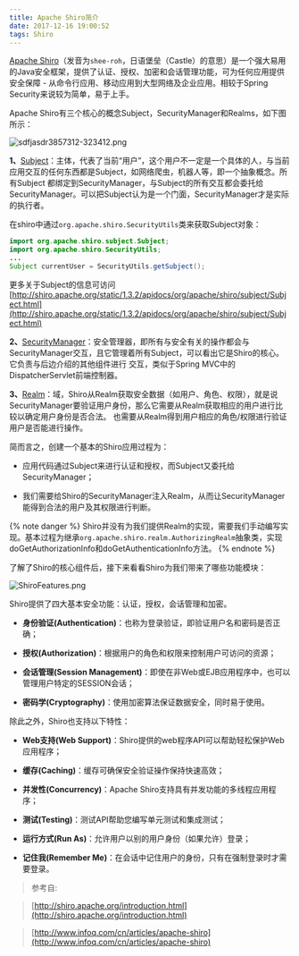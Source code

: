 ```yaml
---
title: Apache Shiro简介
date: 2017-12-16 19:00:52
tags: Shiro
---
```

[Apache Shiro](http://shiro.apache.org/)（发音为`shee-roh`，日语堡垒（Castle）的意思）是一个强大易用的Java安全框架，提供了认证、授权、加密和会话管理功能，可为任何应用提供安全保障 - 从命令行应用、移动应用到大型网络及企业应用。相较于Spring Security来说较为简单，易于上手。

Apache Shiro有三个核心的概念Subject，SecurityManager和Realms，如下图所示：
<!--more-->

![sdfjasdr3857312-323412.png](img/sdfjasdr3857312-323412.png)

**1、**[Subject](http://shiro.apache.org/static/1.3.2/apidocs/org/apache/shiro/subject/Subject.html)：主体，代表了当前“用户”，这个用户不一定是一个具体的人，与当前应用交互的任何东西都是Subject，如网络爬虫，机器人等，即一个抽象概念。所有Subject 都绑定到SecurityManager，与Subject的所有交互都会委托给SecurityManager。可以把Subject认为是一个门面，SecurityManager才是实际的执行者。
 
在shiro中通过`org.apache.shiro.SecurityUtils`类来获取Subject对象：
```java
import org.apache.shiro.subject.Subject;
import org.apache.shiro.SecurityUtils;
...
Subject currentUser = SecurityUtils.getSubject();
```
更多关于Subject的信息可访问[http://shiro.apache.org/static/1.3.2/apidocs/org/apache/shiro/subject/Subject.html](http://shiro.apache.org/static/1.3.2/apidocs/org/apache/shiro/subject/Subject.html)

**2、**[SecurityManager](http://shiro.apache.org/static/1.3.2/apidocs/org/apache/shiro/mgt/SecurityManager.html)：安全管理器，即所有与安全有关的操作都会与SecurityManager交互，且它管理着所有Subject，可以看出它是Shiro的核心。它负责与后边介绍的其他组件进行
交互，类似于Spring MVC中的DispatcherServlet前端控制器。

**3、**[Realm](http://shiro.apache.org/static/1.3.2/apidocs/org/apache/shiro/realm/Realm.html)：域，Shiro从Realm获取安全数据（如用户、角色、权限），就是说SecurityManager要验证用户身份，那么它需要从Realm获取相应的用户进行比较以确定用户身份是否合法。
也需要从Realm得到用户相应的角色/权限进行验证用户是否能进行操作。

简而言之，创建一个基本的Shiro应用过程为：

- 应用代码通过Subject来进行认证和授权，而Subject又委托给SecurityManager；

- 我们需要给Shiro的SecurityManager注入Realm，从而让SecurityManager能得到合法的用户及其权限进行判断。

{% note danger %}
Shiro并没有为我们提供Realm的实现，需要我们手动编写实现。基本过程为继承`org.apache.shiro.realm.AuthorizingRealm`抽象类，实现doGetAuthorizationInfo和doGetAuthenticationInfo方法。
{% endnote %}

了解了Shiro的核心组件后，接下来看看Shiro为我们带来了哪些功能模块：

![ShiroFeatures.png](img/ShiroFeatures.png)

Shiro提供了四大基本安全功能：认证，授权，会话管理和加密。

- **身份验证(Authentication)**：也称为登录验证，即验证用户名和密码是否正确；

- **授权(Authorization)**：根据用户的角色和权限来控制用户可访问的资源；

- **会话管理(Session Management)**：即使在非Web或EJB应用程序中，也可以管理用户特定的SESSION会话；

- **密码学(Cryptography)**：使用加密算法保证数据安全，同时易于使用。

除此之外，Shiro也支持以下特性：

- **Web支持(Web Support)**：Shiro提供的web程序API可以帮助轻松保护Web应用程序；

- **缓存(Caching)**：缓存可确保安全验证操作保持快速高效；

- **并发性(Concurrency)**：Apache Shiro支持具有并发功能的多线程应用程序；

- **测试(Testing)**：测试API帮助您编写单元测试和集成测试；

- **运行方式(Run As)**：允许用户以别的用户身份（如果允许）登录；

- **记住我(Remember Me)**：在会话中记住用户的身份，只有在强制登录时才需要登录。

> 参考自:

> [http://shiro.apache.org/introduction.html](http://shiro.apache.org/introduction.html)

> [http://www.infoq.com/cn/articles/apache-shiro](http://www.infoq.com/cn/articles/apache-shiro)